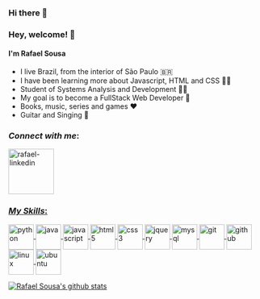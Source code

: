 ### Hi there 👋

<!--
**devrafaelsousa/devrafaelsousa** is a ✨ _special_ ✨ repository because its `README.md` (this file) appears on your GitHub profile.

Here are some ideas to get you started:

- 🔭 I’m currently working on ...
- 🌱 I’m currently learning ...
- 👯 I’m looking to collaborate on ...
- 🤔 I’m looking for help with ...
- 💬 Ask me about ...
- 📫 How to reach me: ...
- 😄 Pronouns: ...
- ⚡ Fun fact: ...
-->

### Hey, welcome! 👋
#### I'm Rafael Sousa
-  I live Brazil, from the interior of São Paulo :brazil:
-   I have been learning more about Javascript, HTML and CSS :man_technologist: 
 -  Student of Systems Analysis and Development :man_student:
 -  My goal is to become a FullStack Web Developer :rocket:
 -  Books, music, series and games :heart:
 - Guitar and Singing :guitar: 
 
### _Connect with me_:
<a href="https://www.linkedin.com/in/rafael-sousa-dev/" target="_blank">
<img align="center" alt="rafael-linkedin" heignt="80" width="90" src="https://devicon.dev/devicon.git/icons/linkedin/linkedin-original-wordmark.svg" style="max-width:100%;">


### _My Skills_:
<img src="https://devicon.dev/devicon.git/icons/python/python-plain-wordmark.svg"  alt="python" align="center" heignt="50" width="50"  style="max-width:100%;">
<img src="https://devicon.dev/devicon.git/icons/java/java-plain-wordmark.svg"  alt="java" align="center" heignt="50" width="50"  style="max-width:100%;">
<img src="https://devicon.dev/devicon.git/icons/javascript/javascript-plain.svg"  alt="javascript" align="center" heignt="50" width="50"  style="max-width:100%;">
<img src="https://devicon.dev/devicon.git/icons/html5/html5-plain-wordmark.svg"  alt="html5" align="center" heignt="50" width="50"  style="max-width:100%;">
<img src="https://devicon.dev/devicon.git/icons/css3/css3-plain-wordmark.svg"  alt="css3" align="center" heignt="50" width="50"  style="max-width:100%;">
<img src="https://devicon.dev/devicon.git/icons/jquery/jquery-plain-wordmark.svg"  alt="jquery" align="center" heignt="50" width="50"  style="max-width:100%;">
<img src="https://devicon.dev/devicon.git/icons/mysql/mysql-plain-wordmark.svg"  alt="mysql" align="center" heignt="50" width="50"  style="max-width:100%;">
<img src="https://devicon.dev/devicon.git/icons/git/git-plain-wordmark.svg"  alt="git" align="center" heignt="50" width="50"  style="max-width:100%;">
<img src="https://devicon.dev/devicon.git/icons/github/github-original-wordmark.svg"  alt="github" align="center" heignt="50" width="50"  style="max-width:100%;">
<img src="https://devicon.dev/devicon.git/icons/linux/linux-original.svg"  alt="linux" align="center" heignt="50" width="50"  style="max-width:100%;">
<img src="https://devicon.dev/devicon.git/icons/ubuntu/ubuntu-plain-wordmark.svg"  alt="ubuntu" align="center" heignt="50" width="50"  style="max-width:100%;">

![Rafael Sousa's github stats](https://github-readme-stats.vercel.app/api?username=devrafaelsousa&show_icons=true&theme=dracula)
